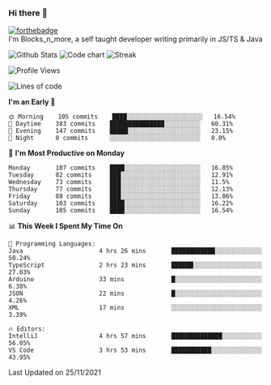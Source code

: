 ### Hi there 👋
[![forthebadge](https://forthebadge.com/images/badges/0-percent-optimized.svg)](https://forthebadge.com)<br>
I'm Blocks_n_more, a self taught developer writing primarily in JS/TS & Java

![Github Stats](https://github-readme-stats.vercel.app/api?username=blocksnmore&show_icons=true&theme=dark)
![Code chart](https://github-readme-stats.vercel.app/api/top-langs/?username=blocksnmore&layout=compact&theme=dark)
![Streak](https://github-readme-streak-stats.herokuapp.com/?user=blocksnmore&theme=dark&hide_border=true)
<!--START_SECTION:waka-->
![Profile Views](http://img.shields.io/badge/Profile%20Views-0-blue)

![Lines of code](https://img.shields.io/badge/From%20Hello%20World%20I%27ve%20Written-2.1%20million%20lines%20of%20code-blue)

**I'm an Early 🐤** 

```text
🌞 Morning    105 commits    ████░░░░░░░░░░░░░░░░░░░░░   16.54% 
🌆 Daytime    383 commits    ███████████████░░░░░░░░░░   60.31% 
🌃 Evening    147 commits    █████░░░░░░░░░░░░░░░░░░░░   23.15% 
🌙 Night      0 commits      ░░░░░░░░░░░░░░░░░░░░░░░░░   0.0%

```
📅 **I'm Most Productive on Monday** 

```text
Monday       107 commits    ████░░░░░░░░░░░░░░░░░░░░░   16.85% 
Tuesday      82 commits     ███░░░░░░░░░░░░░░░░░░░░░░   12.91% 
Wednesday    73 commits     ███░░░░░░░░░░░░░░░░░░░░░░   11.5% 
Thursday     77 commits     ███░░░░░░░░░░░░░░░░░░░░░░   12.13% 
Friday       88 commits     ███░░░░░░░░░░░░░░░░░░░░░░   13.86% 
Saturday     103 commits    ████░░░░░░░░░░░░░░░░░░░░░   16.22% 
Sunday       105 commits    ████░░░░░░░░░░░░░░░░░░░░░   16.54%

```


📊 **This Week I Spent My Time On** 

```text
💬 Programming Languages: 
Java                     4 hrs 26 mins       ████████████░░░░░░░░░░░░░   50.24% 
TypeScript               2 hrs 23 mins       ██████░░░░░░░░░░░░░░░░░░░   27.03% 
Arduino                  33 mins             █░░░░░░░░░░░░░░░░░░░░░░░░   6.38% 
JSON                     22 mins             █░░░░░░░░░░░░░░░░░░░░░░░░   4.26% 
XML                      17 mins             ░░░░░░░░░░░░░░░░░░░░░░░░░   3.39%

🔥 Editors: 
IntelliJ                 4 hrs 57 mins       ██████████████░░░░░░░░░░░   56.05% 
VS Code                  3 hrs 53 mins       ███████████░░░░░░░░░░░░░░   43.95%

```


 Last Updated on 25/11/2021
<!--END_SECTION:waka-->
